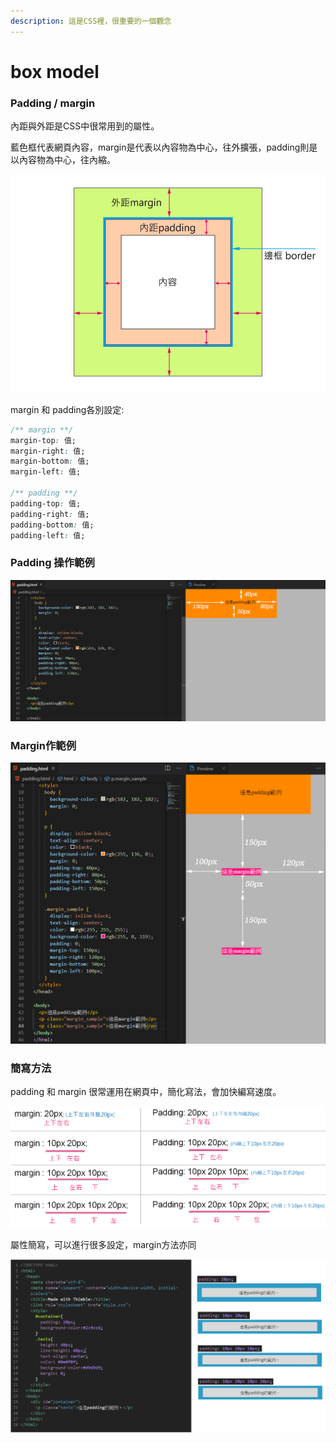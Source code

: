 ```yaml
---
description: 這是CSS裡，很重要的一個觀念
---
```


# box model

### Padding / margin

內距與外距是CSS中很常用到的屬性。

藍色框代表網頁內容，margin是代表以內容物為中心，往外擴張，padding則是以內容物為中心，往內縮。

![](.gitbook/assets/image%20%2818%29.png)

margin 和 padding各別設定:

```css
/** margin **/
margin-top: 值;
margin-right: 值;
margin-bottom: 值;
margin-left: 值;

/** padding **/
padding-top: 值;
padding-right: 值;
padding-bottom: 值;
padding-left: 值;

```

### Padding 操作範例

![](.gitbook/assets/p01.jpg)

### Margin作範例

![](.gitbook/assets/p02.jpg)

### 簡寫方法

padding 和 margin 很常運用在網頁中，簡化寫法，會加快編寫速度。

![](.gitbook/assets/p03.jpg)

屬性簡寫，可以進行很多設定，margin方法亦同

![](.gitbook/assets/image%20%2838%29.png)

